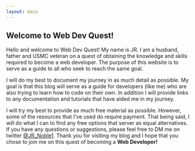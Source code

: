 ```yaml
---
layout: main
---
```



## Welcome to Web Dev Quest!

Hello and welcome to Web Dev Quest! My name is JR. I am a husband, father and USMC veteran 
on a quest of obtaining the knowledge and skills required to become a web developer. The purpose 
of this website is to serve as a guide to all who seek to reach the same goal.
           
I will do my best to document my journey in as much detail as possible. My goal is that this blog will serve as a guide 
for developers (like me) who are also trying to learn how to code on their own. In addition I will provide links 
to any documentation and tutorials that have aided me in my journey.

I will try my best to provide as much free material as possible. However, some of the resources that I've used do require 
payment. That being said, I will do what I can to find any free options that server as equal 
alternatives. If you have any questions or suggestions, please feel free to DM me on twitter <a href="https://twitter.com/JR_Noble1">@JR_Noble1</a>. 
Thank you for visiting my blog and I hope that you chose to join me on this quest of becoming a <strong>Web Developer!</strong>



